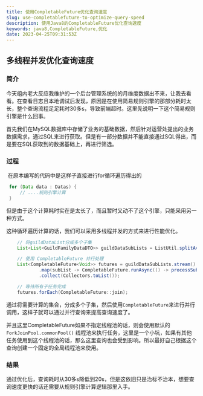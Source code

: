 ```yaml
---
title: 使用CompletableFuture优化查询速度
slug: use-completablefuture-to-optimize-query-speed
description: 使用Java8的CompletableFuture优化查询速度
keywords: java8,CompletableFuture,优化
date: 2023-04-25T09:31:53Z
---
```


## 多线程并发优化查询速度

### 简介

​	今天组内老大反应我维护的一个后台管理系统的的月维度数据出不来，让我去看看。在查看日志且本地调试后发现，原因是在使用简易规则引擎的那部分耗时太长，整个查询流程足足耗时30多s，导致前端超时。这里先说明一下这个简易规则引擎是什么回事。

​	首先我们在MySQL数据库中存储了业务的基础数据，然后针对运营处提出的业务数据需求，通过SQL来进行获取。但是有一部分数据并不能直接通过SQL得出，而是要在SQL获取到的数据基础上，再进行筛选。

### 过程

​	在原本编写的代码中是这样子直接进行for循环遍历得出的

```java
 for (Data data : Datas) {
     // ....规则引擎计算
 }
```

​	但是由于这个计算耗时实在是太长了，而且暂时又动不了这个引擎，只能采用另一种方式。

​	这种循环遍历计算的话，我们可以采用多线程并发的方式来进行性能优化。

```java
    // 将guildDataList分成多个子集
    List<List<GuildFamilyDataDTO>> guildDataSubLists = ListUtil.splitAvg(guildDataList, THREAD_COUNT);

    // 使用 CompletableFuture 并行处理
    List<CompletableFuture<Void>> futures = guildDataSubLists.stream()
            .map(subList -> CompletableFuture.runAsync(() -> processSublist(guildTimeDimensionDTO, guildRoomRuleMap, subList, dateType, userIds), threadPoolExecutor))
            .collect(Collectors.toList());

    // 等待所有子任务完成
    futures.forEach(CompletableFuture::join);
```

通过将需要计算的集合，分成多个子集，然后使用`CompletableFuture`来进行并行调用，这样子就可以通过并行查询来提高查询速度了。

​	并且这里CompletableFuture如果不指定线程池的话，则会使用默认的`ForkJoinPool.commonPool()` 线程池来执行任务，这里是一个小坑，如果有其他任务使用到这个线程池的话，那么这里查询也会受到影响。所以最好自己根据这个查询创建一个固定的全局线程池来使用。



### 结果

​	通过优化后，查询耗时从30多s降低到20s，但是这依旧只是治标不治本，想要查询速度更快的话还需要从规则引擎计算逻辑那里入手。
